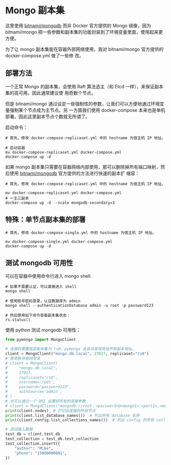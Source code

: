 # Mongo 副本集

这里使用 [bitnami/mongodb](https://github.com/bitnami/bitnami-docker-mongodb) 而非 Docker 官方提供的
Mongo 镜像，因为 bitnami/mongo 把一些参数和副本集的功能封装到了环境变量里面，使用起来更方便。

为了让 mongo 副本集能在容器外部网络使用，我对 bitnami/mongo 官方提供的 docker-compose.yml 做了一些修
改。

## 部署方法

一个正常 Mongo 的副本集，会使用 Raft 算法选主（和 Etcd 一样），来保证副本集的高可用，因此通常建议使
用奇数个节点。

但是 bitnami/mongo 通过设定一些强制性的参数，让我们可以方便地通过环境变量强制某个节点成为主节点。另
一方面我们使用 docker-compose 本来也是单机部署。因此这里副本节点个数就无所谓了。

启动命令：

```shell
# 首先，修改 docker-compose-replicaset.yml 中的 hostname 为宿主机 IP 地址。

# 启动容器
mv docker-compose-replicaset.yml docker-compose.yml
docker-compose up -d
```

如果 mongo 副本集只需要在容器网络内部使用，那可以删除掉所有端口映射，然后使用
[bitnami/mongodb](https://github.com/bitnami/bitnami-docker-mongodb) 官方提供的方法进行快速的副本扩
缩容：

```
# 首先，修改 docker-compose-replicaset.yml 中的 hostname 为宿主机 IP 地址。

mv docker-compose-replicaset.yml docker-compose.yml
# 一主三副本
docker-compose up -d --scale mongodb-secondary=3
```

## 特殊：单节点副本集的部署

```shell
# 首先，修改 docker-compose-single.yml 中的 hostname 为宿主机 IP 地址。

mv docker-compose-single.yml docker-compose.yml
docker-compose up -d
```

## 测试 mongodb 可用性

可以在容器中使用命令行进入 mongo shell:

```shell
# 如果不需要认证，可以直接进入 shell
mongo shell

# 使用账号密码登录，认证数据库为 admin
mongo shell --authenticationDatabase admin -u root -p password123

# 然后使用如下命令查看副本集状态：
rs.status()
```

使用 python 测试 mongodb 可用性：

```python
from pymongo import MongoClient

# 连接时需要指定副本集为 rs0，pymongo 会自动发现其他所有副本地址。
client = MongoClient("mongo.db.local", 27017, replicaset="rs0")
# 使用账号密码登录
# client = MongoClient(
#     "mongo.db.local",
#     27017,
#     replicaset="rs0",
#     username='root',
#     password="password123",
#     authSource='admin',
# )
# 也可以通过一个 URI 设置好所有的连接参数
# client = MongoClient("mongodb://root：<password>@<mongo1>:<port1>,<mongo2>:<port2>,<mongo3>:<port3>/admin?replicaSet=rs0")
print(client.nodes)  # 打印出连接的所有节点
print(client.list_database_names())  # 列出所有 database 名称
print(client.config.list_collections_names())  # 列出 config 的所有 collectioons 名称

# 测试插入数据
test_db = client.test_db
test_collection = test_db.test_collection
test_collection.insert({
    "author": "Mike",
    "phone": "15000000001",
})
```
